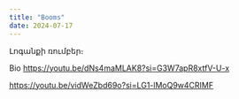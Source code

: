 ```yaml
---
title: "Booms"
date: 2024-07-17
---
```


Լոգանքի ռումբեր։



Bio
https://youtu.be/dNs4maMLAK8?si=G3W7apR8xtfV-U-x




https://youtu.be/vidWeZbd69o?si=LG1-lMoQ9w4CRIMF

